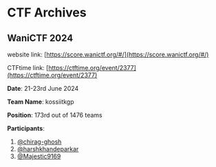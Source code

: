 # CTF Archives

## WaniCTF 2024

website link: [https://score.wanictf.org/#/](https://score.wanictf.org/#/)

CTFtime link: [https://ctftime.org/event/2377](https://ctftime.org/event/2377)

**Date**: 21-23rd June 2024

**Team Name**: kossiitkgp

**Position**: 173rd out of 1476 teams

**Participants**:

1. [@chirag-ghosh](https://github.com/chirag-ghosh)
1. [@harshkhandeparkar](https://github.com/harshkhandeparkar)
1. [@Majestic9169](https://github.com/Majestic9169/)
